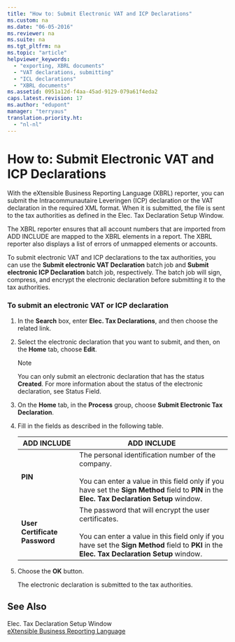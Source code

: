 ```yaml
---
title: "How to: Submit Electronic VAT and ICP Declarations"
ms.custom: na
ms.date: "06-05-2016"
ms.reviewer: na
ms.suite: na
ms.tgt_pltfrm: na
ms.topic: "article"
helpviewer_keywords: 
  - "exporting, XBRL documents"
  - "VAT declarations, submitting"
  - "ICL declarations"
  - "XBRL documents"
ms.assetid: 0951a12d-f4aa-45ad-9129-079a61f4eda2
caps.latest.revision: 17
ms.author: "edupont"
manager: "terryaus"
translation.priority.ht: 
  - "nl-nl"
---
```

# How to: Submit Electronic VAT and ICP Declarations
With the eXtensible Business Reporting Language \(XBRL\) reporter, you can submit the Intracommunautaire Leveringen \(ICP\) declaration or the VAT declaration in the required XML format. When it is submitted, the file is sent to the tax authorities as defined in the Elec. Tax Declaration Setup Window.  
  
 The XBRL reporter ensures that all account numbers that are imported from ADD INCLUDE<!--[!INCLUDE[navnow](../../ApplicationDesign/includes/navnow_md.md)]--> are mapped to the XBRL elements in a report. The XBRL reporter also displays a list of errors of unmapped elements or accounts.  
  
 To submit electronic VAT and ICP declarations to the tax authorities, you can use the **Submit electronic VAT Declaration** batch job and **Submit electronic ICP Declaration** batch job, respectively. The batch job will sign, compress, and encrypt the electronic declaration before submitting it to the tax authorities.  
  
### To submit an electronic VAT or ICP declaration  
  
1.  In the **Search** box, enter **Elec. Tax Declarations**, and then choose the related link.  
  
2.  Select the electronic declaration that you want to submit, and then, on the **Home** tab, choose **Edit**.  
  
    > [!NOTE]  
    >  You can only submit an electronic declaration that has the status **Created**. For more information about the status of the electronic declaration, see Status Field.  
  
3.  On the **Home** tab, in the **Process** group, choose **Submit Electronic Tax Declaration**.  
  
4.  Fill in the fields as described in the following table.  
  
    |ADD INCLUDE<!--[!INCLUDE[bp_tablefield](../../ApplicationDesign/includes/bp_tablefield_md.md)]-->|ADD INCLUDE<!--[!INCLUDE[bp_tabledescription](../../ApplicationDesign/includes/bp_tabledescription_md.md)]-->|  
    |---------------------------------|---------------------------------------|  
    |**PIN**|The personal identification number of the company.<br /><br /> You can enter a value in this field only if you have set the **Sign Method** field to **PIN** in the **Elec. Tax Declaration Setup** window.|  
    |**User Certificate Password**|The password that will encrypt the user certificates.<br /><br /> You can enter a value in this field only if you have set the **Sign Method**  field to **PKI** in the **Elec. Tax Declaration Setup** window.|  
  
5.  Choose the **OK** button.  
  
     The electronic declaration is submitted to the tax authorities.  
  
## See Also  
 Elec. Tax Declaration Setup Window   
 [eXtensible Business Reporting Language](../../BusinessIntelligence/extensible-business-reporting-language.md)